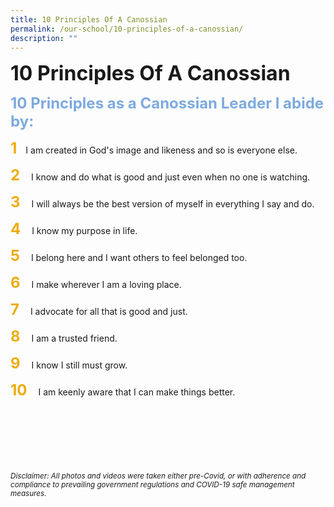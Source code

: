 ```yaml
---
title: 10 Principles Of A Canossian
permalink: /our-school/10-principles-of-a-canossian/
description: ""
---
```

**<font size=6>10 Principles Of A Canossian</font>**

**<font size=5 color="#7daadf">10 Principles as a Canossian Leader I abide by:</font>**

<font size=5 color="#eeac0d"><b>1</b></font>&emsp;I am created in God's image and likeness and so is everyone else.


<font size=5 color="#eeac0d"><b>2</b></font>&emsp; I know and do what is good and just even when no one is watching.

<font size=5 color="#eeac0d"><b>3</b></font>&emsp; I will always be the best version of myself in everything I say and do.

<font size=5 color="#eeac0d"><b>4</b></font>&emsp; I know my purpose in life.

<font size=5 color="#eeac0d"><b>5</b></font>&emsp; I belong here and I want others to feel belonged too.

<font size=5 color="#eeac0d"><b>6</b></font>&emsp; I make wherever I am a loving place.

<font size=5 color="#eeac0d"><b>7</b></font>&emsp; I advocate for all that is good and just.

<font size=5 color="#eeac0d"><b>8</b></font>&emsp; I am a trusted friend.

<font size=5 color="#eeac0d"><b>9</b></font>&emsp; I know I still must grow.

<font size=5 color="#eeac0d"><b>10</b></font>&emsp; I am keenly aware that I can make things better.


<br><br><br><br><br><br>
<sup>_Disclaimer: All photos and videos were taken either pre-Covid, or with adherence and compliance to prevailing government regulations and COVID-19 safe management measures._</sup>